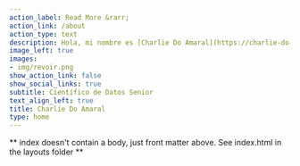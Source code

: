 ```yaml
---
action_label: Read More &rarr;
action_link: /about
action_type: text
description: Hola, mi nombre es [Charlie Do Amaral](https://charlie-do-amaral.netlify.app), soy CO-Fundador de `10x Faster for Data Science`, mi objetivo es proporcionarte conocimientos y herramientas de `Machine Learninng` fáciles de comprender, accesibles y que te inspiren a concretar tus sueños de ser científico de datos.
image_left: true
images:
- img/revoir.png
show_action_link: false
show_social_links: true
subtitle: Científico de Datos Senior
text_align_left: true
title: Charlie Do Amaral
type: home
---
```


** index doesn't contain a body, just front matter above.
See index.html in the layouts folder **
